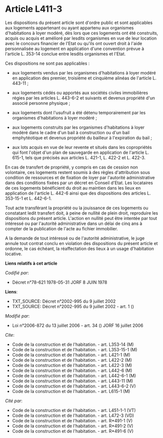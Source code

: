 # Article L411-3

Les dispositions du présent article sont d'ordre public et sont applicables aux logements appartenant ou ayant appartenu aux
organismes d'habitations à loyer modéré, dès lors que ces logements ont été construits, acquis ou acquis et amélioré par
lesdits organismes en vue de leur location avec le concours financier de l'Etat ou qu'ils ont ouvert droit à l'aide
personnalisée au logement en application d'une convention prévue à l'article L. 353-14 conclue entre lesdits organismes et
l'Etat.

Ces dispositions ne sont pas applicables :

- aux logements vendus par les organismes d'habitations à loyer modéré en application des premier, troisième et cinquième
alinéas de l'article L. 443-11 ;

- aux logements cédés ou apportés aux sociétés civiles immobilières régies par les articles L. 443-6-2 et suivants et devenus
propriété d'un associé personne physique ;

- aux logements dont l'usufruit a été détenu temporairement par les organismes d'habitations à loyer modéré ;

- aux logements construits par les organismes d'habitations à loyer modéré dans le cadre d'un bail à construction ou d'un
bail emphytéotique et devenus propriété du bailleur à l'expiration du bail ;

- aux lots acquis en vue de leur revente et situés dans les copropriétés qui font l'objet d'un plan de sauvegarde en
application de l'article L. 615-1, tels que précisés aux articles L. 421-1, L. 422-2 et L. 422-3.

En cas de transfert de propriété, y compris en cas de cession non volontaire, ces logements restent soumis à des règles
d'attribution sous condition de ressources et de fixation de loyer par l'autorité administrative dans des conditions fixées
par un décret en Conseil d'Etat. Les locataires de ces logements bénéficient du droit au maintien dans les lieux en
application de l'article L. 442-6 ainsi que des dispositions des articles L. 353-15-1 et L. 442-6-1.

Tout acte transférant la propriété ou la jouissance de ces logements ou constatant ledit transfert doit, à peine de nullité
de plein droit, reproduire les dispositions du présent article. L'action en nullité peut être intentée par tout intéressé ou
par l'autorité administrative dans un délai de cinq ans à compter de la publication de l'acte au fichier immobilier.

A la demande de tout intéressé ou de l'autorité administrative, le juge annule tout contrat conclu en violation des
dispositions du présent article et ordonne, le cas échéant, la réaffectation des lieux à un usage d'habitation locative.

**Liens relatifs à cet article**

_Codifié par_:

  - Décret n°78-621 1978-05-31 JORF 8 JUIN 1978

**Liens**:

  - TXT_SOURCE: Décret n°2002-995 du 9 juillet 2002
  - TXT_SOURCE: Décret n°2002-995 du 9 juillet 2002 - art. 1 ()

_Modifié par_:

  - Loi n°2006-872 du 13 juillet 2006 - art. 34 () JORF 16 juillet 2006

_Cite_:

  - Code de la construction et de l'habitation. - art. L353-14 (M)
  - Code de la construction et de l'habitation. - art. L353-15-1 (M)
  - Code de la construction et de l'habitation. - art. L421-1 (M)
  - Code de la construction et de l'habitation. - art. L422-2 (M)
  - Code de la construction et de l'habitation. - art. L422-3 (M)
  - Code de la construction et de l'habitation. - art. L442-6 (M)
  - Code de la construction et de l'habitation. - art. L442-6-1 (M)
  - Code de la construction et de l'habitation. - art. L443-11 (M)
  - Code de la construction et de l'habitation. - art. L443-6-2 (V)
  - Code de la construction et de l'habitation. - art. L615-1 (M)

_Cité par_:

  - Code de la construction et de l'habitation. - art. L451-1-1 (VT)
  - Code de la construction et de l'habitation. - art. L472-3 (VD)
  - Code de la construction et de l'habitation. - art. R*491-1 (V)
  - Code de la construction et de l'habitation. - art. R*491-2 (V)
  - Code de la construction et de l'habitation. - art. R*491-6 (V)
